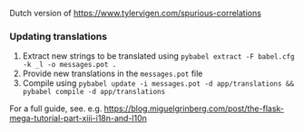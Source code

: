 Dutch version of https://www.tylervigen.com/spurious-correlations

### Updating translations
1. Extract new strings to be translated using `pybabel extract -F babel.cfg -k _l -o messages.pot .`
2. Provide new translations in the `messages.pot` file
3. Compile using `pybabel update -i messages.pot -d app/translations && pybabel compile -d app/translations`

For a full guide, see. e.g. https://blog.miguelgrinberg.com/post/the-flask-mega-tutorial-part-xiii-i18n-and-l10n
